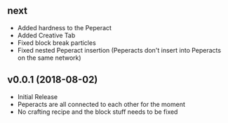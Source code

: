 ## next
- Added hardness to the Peperact
- Added Creative Tab
- Fixed block break particles
- Fixed nested Peperact insertion (Peperacts don't insert into Peperacts on the same network)

## v0.0.1 (2018-08-02)
- Initial Release
- Peperacts are all connected to each other for the moment
- No crafting recipe and the block stuff needs to be fixed
